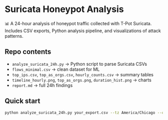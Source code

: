 # Suricata Honeypot Analysis

📊 A 24-hour analysis of honeypot traffic collected with T-Pot Suricata.  
Includes CSV exports, Python analysis pipeline, and visualizations of attack patterns.

## Repo contents
- `analyze_suricata_24h.py` → Python script to parse Suricata CSVs
- `flows_minimal.csv` → clean dataset for ML
- `top_ips.csv`, `top_as_orgs.csv`, `hourly_counts.csv` → summary tables
- `timeline_hourly.png`, `top_as_orgs.png`, `duration_hist.png` → charts
- `report.md` → full 24h findings

## Quick start
```bash
python analyze_suricata_24h.py your_export.csv --tz America/Chicago --outdir report_out
